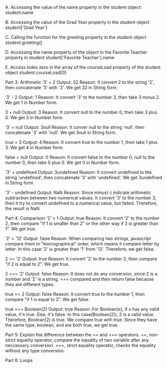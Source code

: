 A. Accessing the value of the name property in the student object:
   student.name

B. Accessing the value of the Grad Year property in the student object
   student['Grad Year']

C. Calling the function for the greeting property in the student object
   student.greeting()

D. Accessing the name property of the object in the Favorite Teacher property in student
   student['Favorite Teacher'].name

E. Access index zero in the array of the courseLoad property of the student object
   student.courseLoad[0]

Part 3: Arithmetic
‘3’ + 2
Output: 32
Reason: It convert 2 to the string '2', then concatenate '3' with '2'. We get 32 in String form.

‘3’ - 2
Output: 1
Reason: It convert '3' to the number 3, then take 3 minus 2. We get 1 in Number form.

3 + null
Output: 3
Reason: It convert null to the number 0, then take 3 plus 0. We get 3 in Number form.

‘3’ + null
Output: 3null
Reason: It conver null to the string 'null', then concatenate '3' with 'null'. We get 3null in String form. 

true + 3
Output: 4
Reason: It convert true to the number 1, then take 1 plus 3. We get 4 in Number form.

false + null
Output: 0
Reason: It convert false to the number 0, null to the number 0, then take 0 plus 0. We get 0 in Number form.

'3' + undefined
Output: 3undefined
Reason: It convert undefined to the string 'undefined', then concatenate '3' with 'undefined'. We get 3undefined in String form.

'3' - undefined
Output: NaN
Reason: Since minus(-) indicate arithmetic subtraction between two numerical values. It convert '3' to the number 3, then it try to convert undefined to a numerical value, but failed. Therefore, the result is NaN.

Part 4: Comparison
‘2’ > 1
Output: true
Reason: It convert '2' to the number 2, then compare "if 1 is smaller than 2" or the other way if 2 is greater than 1". We get true.

‘2’ < ‘12’
Output: false
Reason: When comparing two strings, javascript compare them in "lexicographical" order, which means it compare letter by letter. In this case '2' is greater than '1' from '12'. Therefore, we get false.

2 == ‘2’
Output: true
Reason: It convert '2' to the number 2, then compare "if 2 is equal to 2". We get true.

2 === ‘2’
Output: false
Reason: It does not do any conversion, since 2 is a number and '2' is a string, === compared and then return false because they are different types.

true == 2
Output: false
Reason: It convert true to the number 1, then compare "if 1 is equal to 2". We get false.

true === Boolean(2)
Output: true
Reason: For Boolean(x), if x has any valid value, it's true. Else, it's false. In this case(Boolean(2)), 2 is a valid value. Therefore, Boolean(2) is true. We compare true with true. Since they have the same type, boolean, and are both true, we get true.

Part 5: Explain the difference between the == and === operators.
==, non-strict equality operator, compare the equality of two variable after any neccessary conversion.
===, strict equality operator, checks the equality without any type conversion.

Part 6: Loops

